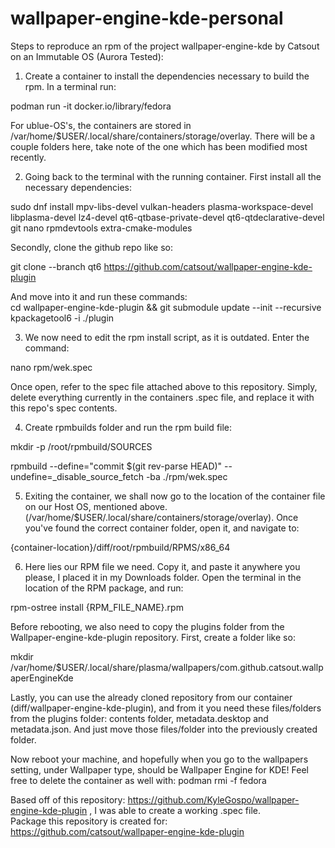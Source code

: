 # wallpaper-engine-kde-personal
Steps to reproduce an rpm of the project wallpaper-engine-kde by Catsout on an Immutable OS (Aurora Tested):
1. Create a container to install the dependencies necessary to build the rpm. In a terminal run:
   
podman run -it docker.io/library/fedora

For ublue-OS's, the containers are stored in /var/home/$USER/.local/share/containers/storage/overlay. There will be a couple folders here, take note of the one which has been modified most recently.

2.  Going back to the terminal with the running container. First install all the necessary dependencies:
   
sudo dnf install mpv-libs-devel vulkan-headers plasma-workspace-devel libplasma-devel lz4-devel qt6-qtbase-private-devel qt6-qtdeclarative-devel git nano rpmdevtools extra-cmake-modules

Secondly, clone the github repo like so:

git clone --branch qt6 https://github.com/catsout/wallpaper-engine-kde-plugin 

And move into it and run these commands: \
cd wallpaper-engine-kde-plugin && git submodule update --init --recursive \
kpackagetool6 -i ./plugin 

3. We now need to edit the rpm install script, as it is outdated. Enter the command:

nano rpm/wek.spec

Once open, refer to the spec file attached above to this repository. Simply, delete everything currently in the containers .spec file, and replace it with this repo's spec contents.

4. Create rpmbuilds folder and run the rpm build file:

mkdir -p /root/rpmbuild/SOURCES 

rpmbuild --define="commit $(git rev-parse HEAD)" --undefine=_disable_source_fetch -ba ./rpm/wek.spec 

5. Exiting the container, we shall now go to the location of the container file on our Host OS, mentioned above. (/var/home/$USER/.local/share/containers/storage/overlay). Once you've found the correct container folder, open it, and navigate to:

{container-location}/diff/root/rpmbuild/RPMS/x86_64 

6. Here lies our RPM file we need. Copy it, and paste it anywhere you please, I placed it in my Downloads folder. Open the terminal in the location of the RPM package, and run:

rpm-ostree install {RPM_FILE_NAME}.rpm

Before rebooting, we also need to copy the plugins folder from the Wallpaper-engine-kde-plugin repository. First, create a folder like so:

mkdir /var/home/$USER/.local/share/plasma/wallpapers/com.github.catsout.wallpaperEngineKde

Lastly, you can use the already cloned repository from our container (diff/wallpaper-engine-kde-plugin), and from it you need these files/folders from the plugins folder: contents folder, metadata.desktop and metadata.json. And just move those files/folder into the previously created folder.

Now reboot your machine, and hopefully when you go to the wallpapers setting, under Wallpaper type, should be Wallpaper Engine for KDE! Feel free to delete the container as well with: podman rmi -f fedora

Based off of this repository: https://github.com/KyleGospo/wallpaper-engine-kde-plugin , I was able to create a working .spec file. \
Package this repository is created for: https://github.com/catsout/wallpaper-engine-kde-plugin


